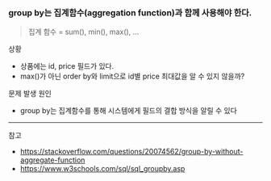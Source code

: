 ### group by는 집계함수(aggregation function)과 함께 사용해야 한다.

> 집계 함수 = sum(), min(), max(), ...

상황
- 상품에는 id, price 필드가 있다.
- max()가 아닌 order by와 limit으로 id별 price 최대값을 알 수 있지 않을까?

문제 발생 원인
- group by는 집계함수를 통해 시스템에게 필드의 결합 방식을 알릴 수 있다

***
참고
- https://stackoverflow.com/questions/20074562/group-by-without-aggregate-function
- https://www.w3schools.com/sql/sql_groupby.asp
